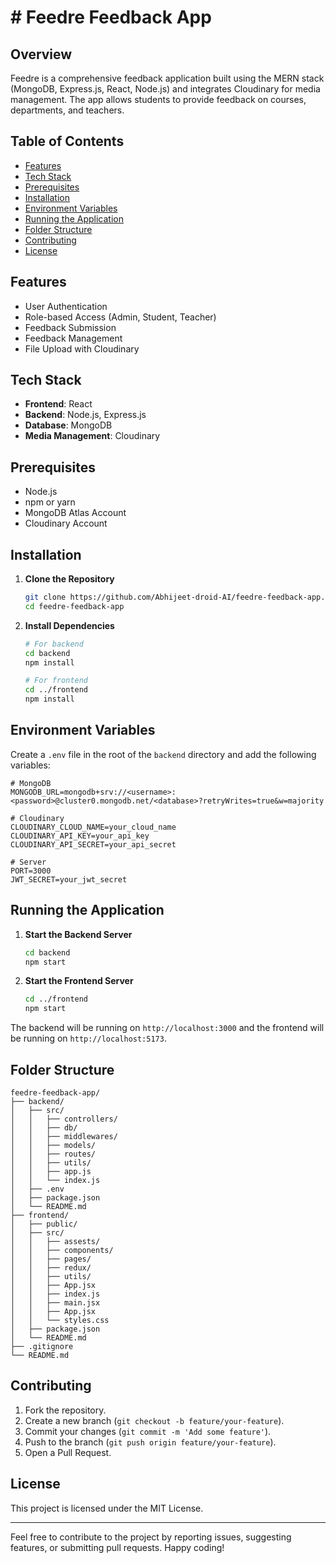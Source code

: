 # # Feedre Feedback App

## Overview

Feedre is a comprehensive feedback application built using the MERN stack (MongoDB, Express.js, React, Node.js) and integrates Cloudinary for media management. The app allows students to provide feedback on courses, departments, and teachers.

## Table of Contents

-   [Features](#features)
-   [Tech Stack](#tech-stack)
-   [Prerequisites](#prerequisites)
-   [Installation](#installation)
-   [Environment Variables](#environment-variables)
-   [Running the Application](#running-the-application)
-   [Folder Structure](#folder-structure)
-   [Contributing](#contributing)
-   [License](#license)

## Features

-   User Authentication
-   Role-based Access (Admin, Student, Teacher)
-   Feedback Submission
-   Feedback Management
-   File Upload with Cloudinary

## Tech Stack

-   **Frontend**: React
-   **Backend**: Node.js, Express.js
-   **Database**: MongoDB
-   **Media Management**: Cloudinary

## Prerequisites

-   Node.js
-   npm or yarn
-   MongoDB Atlas Account
-   Cloudinary Account

## Installation

1. **Clone the Repository**

    ```bash
    git clone https://github.com/Abhijeet-droid-AI/feedre-feedback-app.git
    cd feedre-feedback-app
    ```

2. **Install Dependencies**

    ```bash
    # For backend
    cd backend
    npm install

    # For frontend
    cd ../frontend
    npm install
    ```

## Environment Variables

Create a `.env` file in the root of the `backend` directory and add the following variables:

```env
# MongoDB
MONGODB_URL=mongodb+srv://<username>:<password>@cluster0.mongodb.net/<database>?retryWrites=true&w=majority

# Cloudinary
CLOUDINARY_CLOUD_NAME=your_cloud_name
CLOUDINARY_API_KEY=your_api_key
CLOUDINARY_API_SECRET=your_api_secret

# Server
PORT=3000
JWT_SECRET=your_jwt_secret
```

## Running the Application

1. **Start the Backend Server**

    ```bash
    cd backend
    npm start
    ```

2. **Start the Frontend Server**
    ```bash
    cd ../frontend
    npm start
    ```

The backend will be running on `http://localhost:3000` and the frontend will be running on `http://localhost:5173`.

## Folder Structure

```
feedre-feedback-app/
├── backend/
│   ├── src/
│   │   ├── controllers/
│   │   ├── db/
│   │   ├── middlewares/
│   │   ├── models/
│   │   ├── routes/
│   │   ├── utils/
│   │   ├── app.js
│   │   └── index.js
│   ├── .env
│   ├── package.json
│   └── README.md
├── frontend/
│   ├── public/
│   ├── src/
│   │   ├── assests/
│   │   ├── components/
│   │   ├── pages/
│   │   ├── redux/
│   │   ├── utils/
│   │   ├── App.jsx
│   │   ├── index.js
│   │   ├── main.jsx
│   │   ├── App.jsx
│   │   └── styles.css
│   ├── package.json
│   └── README.md
├── .gitignore
└── README.md
```

## Contributing

1. Fork the repository.
2. Create a new branch (`git checkout -b feature/your-feature`).
3. Commit your changes (`git commit -m 'Add some feature'`).
4. Push to the branch (`git push origin feature/your-feature`).
5. Open a Pull Request.

## License

This project is licensed under the MIT License.

---

Feel free to contribute to the project by reporting issues, suggesting features, or submitting pull requests. Happy coding!
